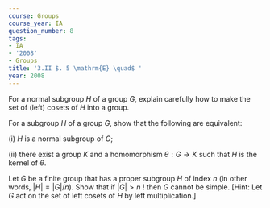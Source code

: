 ```yaml
---
course: Groups
course_year: IA
question_number: 8
tags:
- IA
- '2008'
- Groups
title: '3.II $. 5 \mathrm{E} \quad$ '
year: 2008
---
```



For a normal subgroup $H$ of a group $G$, explain carefully how to make the set of (left) cosets of $H$ into a group.

For a subgroup $H$ of a group $G$, show that the following are equivalent:

(i) $H$ is a normal subgroup of $G$;

(ii) there exist a group $K$ and a homomorphism $\theta: G \rightarrow K$ such that $H$ is the kernel of $\theta$.

Let $G$ be a finite group that has a proper subgroup $H$ of index $n$ (in other words, $|H|=|G| / n)$. Show that if $|G|>n$ ! then $G$ cannot be simple. [Hint: Let $G$ act on the set of left cosets of $H$ by left multiplication.]